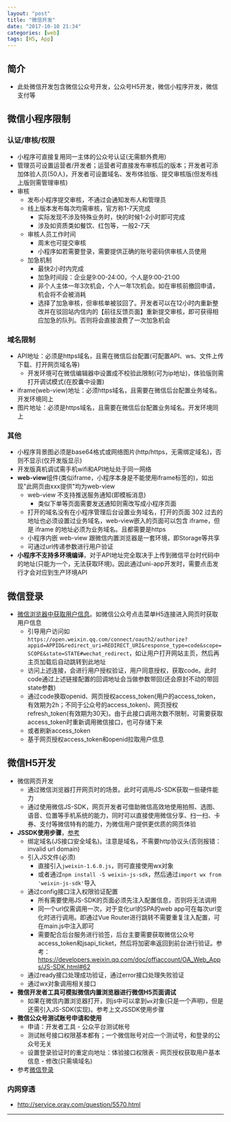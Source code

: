 ```yaml
---
layout: "post"
title: "微信开发"
date: "2017-10-10 21:34"
categories: [web]
tags: [H5, App]
---
```


## 简介

- 此处微信开发包含微信公众号开发，公众号H5开发，微信小程序开发，微信支付等

## 微信小程序限制

### 认证/审核/权限

- 小程序可直接复用同一主体的公众号认证(无需额外费用)
- 管理员可设置运营者/开发者；运营者可直接发布审核后的版本；开发者可添加体验人员(50人)，开发者可设置域名、发布体验版、提交审核版(但发布线上版则需管理审核)
- 审核
    - 发布小程序提交审核，不通过会通知发布人和管理员
    - 线上版本发布每次均需审核，官方称1-7天完成
        - 实际发现不涉及特殊业务时，快的时候1-2小时即可完成
        - 涉及如资质类如餐饮、红包等，一般2-7天
    - 审核人员工作时间
        - 周末也可提交审核
        - 小程序如若需要登录，需要提供正确的账号密码供审核人员使用
    - 加急机制
        - 最快2小时内完成
        - 加急时间段：企业是9:00-24:00，个人是9:00-21:00
        - 非个人主体一年3次机会，个人一年1次机会。如在审核前撤回申请，机会将不会被消耗
        - 选择了加急审核，但审核单被驳回了。开发者可以在12小时内重新整改并在驳回站内信内的【前往反馈页面】重新提交审核，即可获得相应加急的队列。否则将会直接浪费了一次加急机会

### 域名限制

- API地址：必须是https域名，且需在微信后台配置(可配置API、ws、文件上传下载、打开网页域名等)
    - 开发环境可在微信编辑器中设置成不校验此限制(可为ip地址)，体验版则需打开调试模式(在胶囊中设置)
- iframe(web-view)地址：必须https域名，且需要在微信后台配置业务域名。开发环境同上
- 图片地址：必须是https域名，且需要在微信后台配置业务域名。开发环境同上

### 其他

- 小程序背景图必须是base64格式或网络图片(http/https，无需绑定域名)，否则不显示(仅开发版显示)
- 开发版真机调试需手机wifi和API地址处于同一网络
- **web-view**组件(类似iframe，小程序本身是不能使用iframe标签的)，如出现"此网页由xxx提供"均为web-view
    - web-view 不支持推送服务通知(即模板消息)
        - 类似下单等页面需要发送通知则需改写成小程序页面
    - 打开的域名没有在小程序管理后台设置业务域名，打开的页面 302 过去的地址也必须设置过业务域名，web-view嵌入的页面可以包含 iframe，但是 iframe 的地址必须为业务域名。且都需要是https
    - 小程序内嵌 web-view 跟微信内置浏览器是一套环境，即Storage等共享
    - 可通过url传递参数进行用户验证
- **小程序不支持多环境编译**，对于API地址完全取决于上传到微信平台时代码中的地址(只能为一个，无法获取环境)。因此通过uni-app开发时，需要点击发行才会对应到生产环境API

## 微信登录

- [微信浏览器中获取用户信息](https://developers.weixin.qq.com/doc/offiaccount/OA_Web_Apps/Wechat_webpage_authorization.html)。如微信公众号点击菜单H5连接进入网页时获取用户信息
    - 引导用户访问如`https://open.weixin.qq.com/connect/oauth2/authorize?appid=APPID&redirect_uri=REDIRECT_URI&response_type=code&scope=SCOPE&state=STATE#wechat_redirect`，如让用户打开网站主页，然后再主页加载后自动跳转到此地址
    - 访问上述连接，会进行用户授权验证，用户同意授权，获取code。此时code通过上述链接配置的回调地址会当做参数带回(还会原封不动的带回state参数)
    - 通过code换取openid、网页授权access_token(用户的access_token，有效期为2h；不同于公众号的access_token)、网页授权refresh_token(有效期为30天)。由于此接口调用次数不限制，可需要获取access_token时重新调用微信接口，也可存储下来
    - 或者刷新access_token
    - 基于网页授权access_token和openid拉取用户信息

## 微信H5开发

- 微信网页开发
    - 通过微信浏览器打开网页时的场景。此时可调用JS-SDK获取一些硬件能力
    - 通过使用微信JS-SDK，网页开发者可借助微信高效地使用拍照、选图、语音、位置等手机系统的能力，同时可以直接使用微信分享、扫一扫、卡券、支付等微信特有的能力，为微信用户提供更优质的网页体验
- **JSSDK使用步骤**，[参考](https://developers.weixin.qq.com/doc/offiaccount/OA_Web_Apps/JS-SDK.html)
    - 绑定域名(JS接口安全域名)。注意是域名，不需要http协议头(否则报错：invalid url domain)
    - 引入JS文件(必须)
        - 直接引入`jweixin-1.6.0.js`，则可直接使用wx对象
        - 或者通过`npm install -S weixin-js-sdk`，然后通过`import wx from 'weixin-js-sdk'`导入
    - 通过config接口注入权限验证配置
        - 所有需要使用JS-SDK的页面必须先注入配置信息，否则将无法调用
        - 同一个url仅需调用一次，对于变化url的SPA的web app可在每次url变化时进行调用。即通过Vue Router进行跳转不需要重复注入配置，可在main.js中注入即可
        - 需要配合后台服务进行验签，后台主要需要获取微信公众号access_token和jsapi_ticket，然后将加密串返回到前台进行验证。参考：https://developers.weixin.qq.com/doc/offiaccount/OA_Web_Apps/JS-SDK.html#62
    - 通过ready接口处理成功验证，通过error接口处理失败验证
    - 通过wx对象调用相关接口
- **微信开发者工具可模拟微信内置浏览器进行微信H5页面调试**
    - 如果在微信内置浏览器打开，则js中可以拿到`wx`对象(只是一个声明)，但是还需引入JS-SDK(实现)。参考上文JSSDK使用步骤
- **微信公众号测试账号申请和使用**
    - 申请：开发者工具 - 公众平台测试帐号
    - 测试帐号接口权限基本都有；一个微信账号对应一个测试号，和登录的公众号无关
    - 设置登录验证时的重定向地址：体验接口权限表 - 网页授权获取用户基本信息 - 修改(只需填域名)
- 参考[微信登录](#微信登录)

### 内网穿透

- http://service.oray.com/question/5570.html











---
